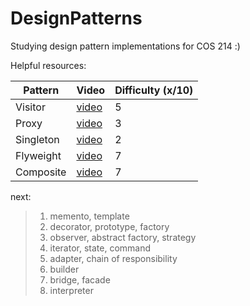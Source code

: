 # DesignPatterns
Studying design pattern implementations for COS 214 :)

Helpful resources:

| Pattern | Video | Difficulty (x/10) | 
| ----------- | ----------- | ----------- |
| Visitor | [video](https://www.youtube.com/watch?v=DZPJdq4JfWE)| 5
| Proxy | [video](https://www.youtube.com/watch?v=NwaabHqPHeM) | 3
| Singleton | [video](https://www.youtube.com/watch?v=hUE_j6q0LTQ) | 2
| Flyweight | [video](https://www.youtube.com/watch?v=jAv2ZrTBXso) | 7
| Composite | [video](https://www.youtube.com/watch?v=wQndxfmPCTc) | 7

next:
> 1) memento, template </br>
> 2) decorator, prototype, factory </br>
> 3) observer, abstract factory, strategy </br>
> 4) iterator, state, command </br>
> 5) adapter, chain of responsibility </br>
> 6) builder </br>
> 7) bridge, facade </br>
> 8) interpreter </br>
